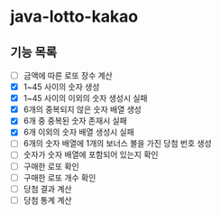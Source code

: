 # java-lotto-kakao

## 기능 목록

- [ ] 금액에 따른 로또 장수 계산
- [X] 1~45 사이의 숫자 생성
- [X] 1~45 사이의 이외의 숫자 생성시 실패
- [X] 6개의 중복되지 않은 숫자 배열 생성
- [X] 6개 중 중복된 숫자 존재시 실패
- [X] 6개 이외의 숫자 배열 생성시 실패
- [ ] 6개의 숫자 배열에 1개의 보너스 볼을 가진 당첨 번호 생성
- [ ] 숫자가 숫자 배열에 포함되어 있는지 확인
- [ ] 구매한 로또 확인
- [ ] 구매한 로또 개수 확인
- [ ] 당첨 결과 계산
- [ ] 당첨 통계 계산
